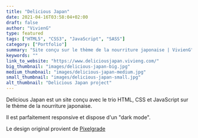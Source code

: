 ```yaml
---
title: "Delicious Japan"
date: 2021-04-16T03:58:04+02:00
draft: false
author: "VivienG"
type: featured
tags: ["HTML5", "CSS3", "JavaScript", "SASS"]
category: ["Portfolio"]
summary: "Site conçu sur le thème de la nourriture japonaise | VivienG"
keywords: ""
link_to_website: "https://www.deliciousjapan.vivieng.com/"
big_thumbnail: "images/delicious-japan-big.jpg"
medium_thumbnail: "images/delicious-japan-medium.jpg"
small_thumbnail: "images/delicious-japan-small.jpg"
alt_thumbnail: "Delicious Japan project"
---
```


Delicious Japan est un site conçu avec le trio HTML, CSS et JavaScript sur le thème de la nourriture japonaise.

Il est parfaitement responsive et dispose d'un "dark mode".

Le design original provient de [Pixelgrade](https://dribbble.com/shots/1560982-Rosa-Restaurant-Website)